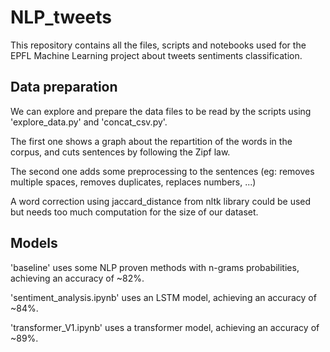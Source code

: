 # NLP_tweets

This repository contains all the files, scripts and notebooks used for the EPFL Machine Learning project about tweets sentiments classification.

## Data preparation
We can explore and prepare the data files to be read by the scripts using 'explore_data.py' and 'concat_csv.py'.

The first one shows a graph about the repartition of the words in the corpus, and cuts sentences by following the Zipf law.

The second one adds some preprocessing to the sentences (eg: removes multiple spaces, removes duplicates, replaces numbers, ...)

A word correction using jaccard_distance from nltk library could be used but needs too much computation for the size of our dataset.

## Models
'baseline' uses some NLP proven methods with n-grams probabilities, achieving an accuracy of ~82%.

'sentiment_analysis.ipynb' uses an LSTM model, achieving an accuracy of ~84%.

'transformer_V1.ipynb' uses a transformer model, achieving an accuracy of ~89%.
